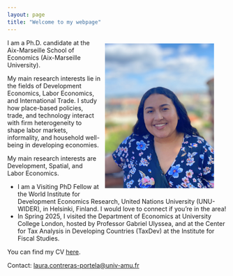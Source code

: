 ```yaml
---
layout: page
title: "Welcome to my webpage"
---
```


<img class="img-responsive" style="float: right; margin: 10px 30px 20px 10px;" src="photo.jpg" width="250" alt="Your Photo">
<p align="left">
I am a Ph.D. candidate at the Aix-Marseille School of Economics (Aix-Marseille University). 
</p>

My main research interests lie in the fields of Development Economics, Labor Economics, and International Trade. I study how place-based policies, trade, and technology interact with firm heterogeneity to shape labor markets, informality, and household well-being in developing economies.

My main research interests are Development, Spatial, and Labor Economics.

- I am a Visiting PhD Fellow at the World Institute for Development Economics Research, United Nations University (UNU-WIDER), in Helsinki, Finland. I would love to connect if you’re in the area!
- In Spring 2025, I visited the Department of Economics at University College London, hosted by Professor Gabriel Ulyssea, and at the Center for Tax Analysis in Developing Countries (TaxDev) at the Institute for Fiscal Studies.
  

You can find my CV [here](https://lauradcontreras.github.io/contreras_CV.pdf).

Contact: [laura.contreras-portela@univ-amu.fr](mailto:laura.contreras-portela@univ-amu.fr)
